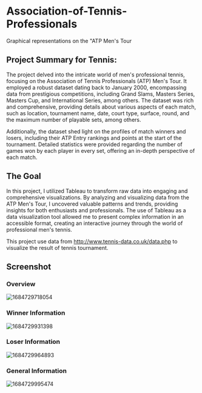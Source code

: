 # Association-of-Tennis-Professionals
Graphical representations on the "ATP Men's Tour

## Project Summary for Tennis:

The project delved into the intricate world of men's professional tennis, focusing on the Association of Tennis Professionals (ATP) Men's Tour. It employed a robust dataset dating back to January 2000, encompassing data from prestigious competitions, including Grand Slams, Masters Series, Masters Cup, and International Series, among others. The dataset was rich and comprehensive, providing details about various aspects of each match, such as location, tournament name, date, court type, surface, round, and the maximum number of playable sets, among others.

Additionally, the dataset shed light on the profiles of match winners and losers, including their ATP Entry rankings and points at the start of the tournament. Detailed statistics were provided regarding the number of games won by each player in every set, offering an in-depth perspective of each match.

## The Goal
In this project, I utilized Tableau to transform raw data into engaging and comprehensive visualizations. By analyzing and visualizing data from the ATP Men's Tour, I uncovered valuable patterns and trends, providing insights for both enthusiasts and professionals. The use of Tableau as a data visualization tool allowed me to present complex information in an accessible format, creating an interactive journey through the world of professional men's tennis.

This project use data from  http://www.tennis-data.co.uk/data.php to visualize the result of tennis tournament.
## Screenshot
### Overview
![1684729718054](https://github.com/XCc2001/Association-of-Tennis-Professionals/assets/86503605/1afff0da-47a5-4dc3-a710-e253cca4ddb1)

### Winner Information
![1684729931398](https://github.com/XCc2001/Association-of-Tennis-Professionals/assets/86503605/16c723fb-1898-4283-a5c2-3f7e4b53e664)

### Loser Information
![1684729964893](https://github.com/XCc2001/Association-of-Tennis-Professionals/assets/86503605/2907f040-2505-4007-abe9-ce8e358f3aac)
### General Information
![1684729995474](https://github.com/XCc2001/Association-of-Tennis-Professionals/assets/86503605/9e41791a-583d-490a-b705-607ab1823e72)

